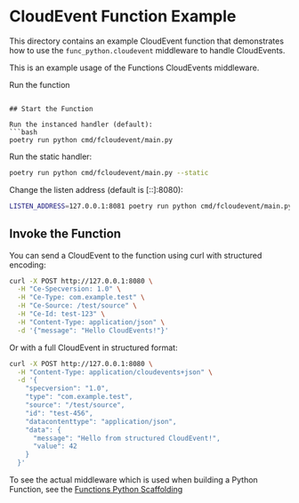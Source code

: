 # CloudEvent Function Example

This directory contains an example CloudEvent function that demonstrates how to use the `func_python.cloudevent` middleware to handle CloudEvents.

This is an example usage of the Functions CloudEvents middleware.

Run the function
```

## Start the Function

Run the instanced handler (default):
```bash
poetry run python cmd/fcloudevent/main.py
```

Run the static handler:
```bash
poetry run python cmd/fcloudevent/main.py --static
```

Change the listen address (default is [::]:8080):
```bash
LISTEN_ADDRESS=127.0.0.1:8081 poetry run python cmd/fcloudevent/main.py
```

## Invoke the Function

You can send a CloudEvent to the function using curl with structured encoding:

```bash
curl -X POST http://127.0.0.1:8080 \
  -H "Ce-Specversion: 1.0" \
  -H "Ce-Type: com.example.test" \
  -H "Ce-Source: /test/source" \
  -H "Ce-Id: test-123" \
  -H "Content-Type: application/json" \
  -d '{"message": "Hello CloudEvents!"}'
```

Or with a full CloudEvent in structured format:

```bash
curl -X POST http://127.0.0.1:8080 \
  -H "Content-Type: application/cloudevents+json" \
  -d '{
    "specversion": "1.0",
    "type": "com.example.test",
    "source": "/test/source",
    "id": "test-456",
    "datacontenttype": "application/json",
    "data": {
      "message": "Hello from structured CloudEvent!",
      "value": 42
    }
  }'
```


To see the actual middleware which is used when building a Python Function,
see the [Functions Python Scaffolding](https://github.com/knative/func/tree/main/templates/python/cloudevents)
